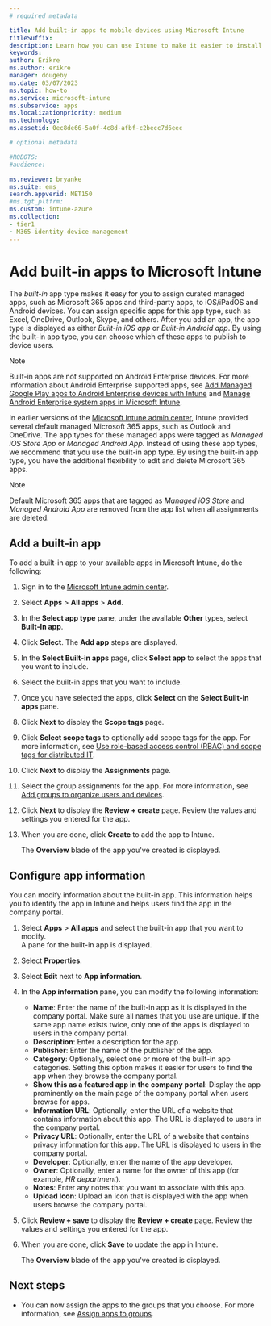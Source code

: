 ```yaml
---
# required metadata

title: Add built-in apps to mobile devices using Microsoft Intune
titleSuffix: 
description: Learn how you can use Intune to make it easier to install built-in apps mobile devices.
keywords:
author: Erikre
ms.author: erikre
manager: dougeby
ms.date: 03/07/2023
ms.topic: how-to
ms.service: microsoft-intune
ms.subservice: apps
ms.localizationpriority: medium
ms.technology:
ms.assetid: 0ec8de66-5a0f-4c8d-afbf-c2becc7d6eec

# optional metadata

#ROBOTS:
#audience:

ms.reviewer: bryanke
ms.suite: ems
search.appverid: MET150
#ms.tgt_pltfrm:
ms.custom: intune-azure
ms.collection:
- tier1
- M365-identity-device-management
---
```


# Add built-in apps to Microsoft Intune

The *built-in* app type makes it easy for you to assign curated managed apps, such as Microsoft 365 apps and third-party apps, to iOS/iPadOS and Android devices. You can assign specific apps for this app type, such as Excel, OneDrive, Outlook, Skype, and others. After you add an app, the app type is displayed as either *Built-in iOS app* or *Built-in Android app*. By using the built-in app type, you can choose which of these apps to publish to device users.

> [!NOTE]
> Built-in apps are not supported on Android Enterprise devices. For more information about Android Enterprise supported apps, see [Add Managed Google Play apps to Android Enterprise devices with Intune](../apps/apps-add-android-for-work.md) and [Manage Android Enterprise system apps in Microsoft Intune](../apps/apps-ae-system.md). 

In earlier versions of the [Microsoft Intune admin center](https://go.microsoft.com/fwlink/?linkid=2109431), Intune provided several default managed Microsoft 365 apps, such as Outlook and OneDrive. The app types for these managed apps were tagged as *Managed iOS Store App* or *Managed Android App*. Instead of using these app types, we recommend that you use the built-in app type. By using the built-in app type, you have the additional flexibility to edit and delete Microsoft 365 apps.

>[!NOTE]
>Default Microsoft 365 apps that are tagged as *Managed iOS Store* and *Managed Android App* are removed from the app list when all assignments are deleted.

## Add a built-in app

To add a built-in app to your available apps in Microsoft Intune, do the following:

1. Sign in to the [Microsoft Intune admin center](https://go.microsoft.com/fwlink/?linkid=2109431).
2. Select **Apps** > **All apps** > **Add**.
3. In the **Select app type** pane, under the available **Other** types, select **Built-In app**.
4. Click **Select**. The **Add app** steps are displayed.
5. In the **Select Built-in apps** page, click **Select app** to select the apps that you want to include.
6. Select the built-in apps that you want to include.
7. Once you have selected the apps, click **Select** on the **Select Built-in apps** pane.
8. Click **Next** to display the **Scope tags** page.
9. Click **Select scope tags** to optionally add scope tags for the app. For more information, see [Use role-based access control (RBAC) and scope tags for distributed IT](../fundamentals/scope-tags.md).
10. Click **Next** to display the **Assignments** page.
11. Select the group assignments for the app. For more information, see [Add groups to organize users and devices](../fundamentals/groups-add.md).
12. Click **Next** to display the **Review + create** page. Review the values and settings you entered for the app.
13. When you are done, click **Create** to add the app to Intune.

    The **Overview** blade of the app you've created is displayed.

## Configure app information

You can modify information about the built-in app. This information helps you to identify the app in Intune and helps users find the app in the company portal.

1. Select **Apps** > **All apps** and select the built-in app that you want to modify.  
   A pane for the built-in app is displayed.
2. Select  **Properties**.
3. Select **Edit** next to **App information**.
4. In the **App information** pane, you can modify the following information:
    - **Name**: Enter the name of the built-in app as it is displayed in the company portal. Make sure all names that you use are unique. If the same app name exists twice, only one of the apps is displayed to users in the company portal.
    - **Description**: Enter a description for the app. 
    - **Publisher**: Enter the name of the publisher of the app.
    - **Category**: Optionally, select one or more of the built-in app categories. Setting this option makes it easier for users to find the app when they browse the company portal.
    - **Show this as a featured app in the company portal**: Display the app prominently on the main page of the company portal when users browse for apps.
    - **Information URL**: Optionally, enter the URL of a website that contains information about this app. The URL is displayed to users in the company portal.
    - **Privacy URL**: Optionally, enter the URL of a website that contains privacy information for this app. The URL is displayed to users in the company portal.
    - **Developer**: Optionally, enter the name of the app developer.
    - **Owner**: Optionally, enter a name for the owner of this app (for example, *HR department*).
    - **Notes**: Enter any notes that you want to associate with this app.
    - **Upload Icon**: Upload an icon that is displayed with the app when users browse the company portal.
5. Click **Review + save** to display the **Review + create** page. Review the values and settings you entered for the app.
6. When you are done, click **Save** to update the app in Intune.

    The **Overview** blade of the app you've created is displayed.

## Next steps

- You can now assign the apps to the groups that you choose. For more information, see [Assign apps to groups](apps-deploy.md).
